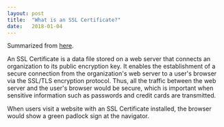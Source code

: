 ```yaml
---
layout: post
title:  "What is an SSL Certificate?"
date:   2018-01-04
---
```


Summarized from [here](https://www.globalsign.com/en/ssl-information-center/what-is-an-ssl-certificate/).


An SSL Certificate is a data file stored on a web server that connects 
an organization to its public encryption key.
It enables the establishment of a secure connection from the organization's web server to a 
user's browser via the SSL/TLS encryption protocol.
Thus, all the traffic between the web server and the user's browser would be secure,
which is important when sensitive information such as passwords and 
credit cards are transmitted.

When users visit a website with an SSL Certificate installed,
the browser would show a green padlock sign at the navigator. 